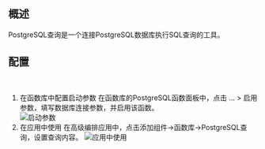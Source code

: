 ## 概述

PostgreSQL查询是一个连接PostgreSQL数据库执行SQL查询的工具。


## 配置
 
1. 在函数库中配置启动参数
在函数库的PostgreSQL函数面板中，点击 … > 启用参数，填写数据库连接参数，并启用该函数。   
![启动参数](/ui/fx/img/PostgreSQL_setting.jpg)
2. 在应用中使用
在高级编排应用中，点击添加组件->函数库->PostgreSQL查询，设置查询内容。
![应用中使用](/ui/fx/img/PostgreSQL_app_used.jpg)
 